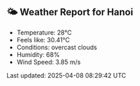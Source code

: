 <!-- WEATHER-START -->
## 🌤 Weather Report for Hanoi

- Temperature: 28°C
- Feels like: 30.41°C
- Conditions: overcast clouds
- Humidity: 68%
- Wind Speed: 3.85 m/s

Last updated: 2025-04-08 08:29:42 UTC
<!-- WEATHER-END -->
